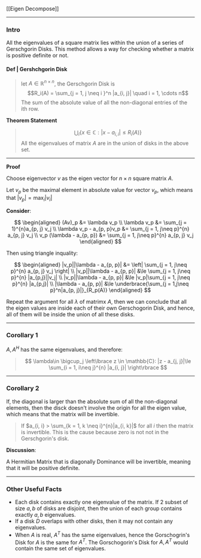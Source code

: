 [[Eigen Decompose]]

---
### **Intro**

All the eigenvalues of a square matrix lies within the union of a series of Gerschgorin Disks. This method allows a way for checking whether a matrix is positive definite or not. 


#### **Def | Gershchgorin Disk**
> let $A \in \mathbb{R}^{n\times n}$, the Gerschgorin Disk is 
> $$R_i(A) = \sum_{j = 1, j \neq i }^n |a_{i, j}| \quad i = 1, \cdots n$$
> The sum of the absolute value of all the non-diagonal entries of the ith row. 

**Theorem Statement**

> $$
> \bigcup_{i} \left\lbrace
>     x \in \mathbb{C}: 
>     |x - a_{i, i}| \le R_i(A)
> \right\rbrace
> $$
> All the eigenvalues of matrix $A$ are in the union of disks in the above set. 

---
**Proof**

Choose eigenvector $v$ as the eigen vector for $n\times n$ square matrix $A$. 

Let $v_p$ be the maximal element in absolute value for vector $v_p$, which means that $|v_p| = \max_{i} |v_i|$ 

**Consider**: 

$$
\begin{aligned}
    (Av)_p &= \lambda v_p
    \\
    \lambda v_p &= \sum_{j = 1}^{n}a_{p, j} v_j
    \\
    \lambda v_p - a_{p, p}v_p &= \sum_{j = 1, j\neq p}^{n}
        a_{p, j} v_j
    \\
    v_p (\lambda - a_{p, p}) &= \sum_{j = 1, j\neq p}^{n}
        a_{p, j} v_j
\end{aligned}
$$

Then using triangle inquality: 

$$
\begin{aligned}
    |v_p||\lambda - a_{p, p}| &= 
    \left|
    \sum_{j = 1, j\neq p}^{n}
        a_{p, j} v_j
    \right|
    \\
    |v_p||\lambda - a_{p, p}|
    &\le 
    \sum_{j = 1, j\neq p}^{n}
        |a_{p,j}||v_j|
    \\
    |v_p||\lambda - a_{p, p}|
    &\le 
    |v_p|\sum_{j = 1, j\neq p}^{n}
        |a_{p,j}|
    \\
    |\lambda - a_{p, p}| &\le \underbrace{\sum_{j = 1,j\neq p}^n|a_{p, j}|}_{R_p(A)}
\end{aligned}
$$

Repeat the argument for all $\lambda$ of matrimx $A$, then we can conclude that all the eigen values are inside each of their own Gerschogorin Disk, and hence, all of them will be inside the union of all these disks. 

---
### **Corollary 1** 

$A, A^H$ has the same eigenvalues, and therefore: 

> $$
> \lambda\in \bigcup_j \left\lbrace
>     z \in \mathbb{C}: |z - a_{j, j}|\le \sum_{i = 1, i\neq j}^{n}
>     |a_{i, j}|
> \right\rbrace
> $$


---
### **Corollary 2**

If, the diagonal is larger than the absolute sum of all the non-diagonal elements, then the disck doesn't involve the origin for all the eigen value, which means that the matrix will be invertible. 

> If $a_{i, i} > \sum_{k = 1, k \neq i}^{n}|a_{i, k}|$ for all $i$ then the matrix is invertible. This is the cause because zero is not not in the Gerschgorin's disk. 

**Discussion**:

A Hermitian Matrix that is diagonally Dominance will be invertible, meaning that it will be positive definite. 

---
### **Other Useful Facts**

* Each disk contains exactly one eigenvalue of the matrix. If 2 subset of size $a, b$ of disks are disjoint, then the union of each group contains exactly $a, b$ eigenvalues. 
* If a disk $D$ overlaps with other disks, then it may not contain any eigenvalues. 
* When $A$ is real, $A^T$ has the same eigenvalues, hence the Gorschogrin's Disk for $A$ is the same for $A^T$. The Gorschogorin's Disk for $A, A^T$ would contain the same set of eigenvalues. 

